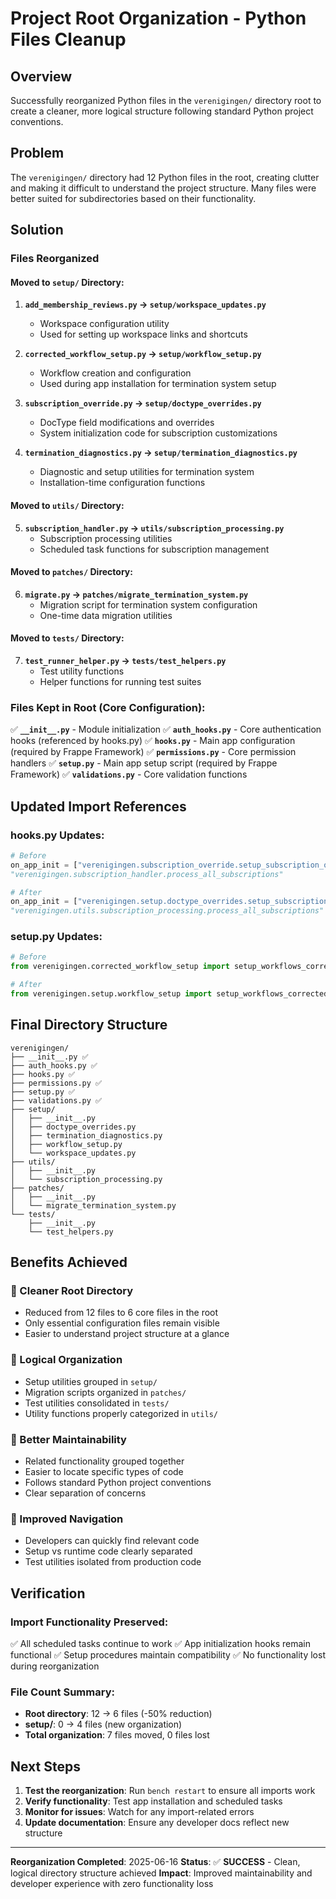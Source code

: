 # Project Root Organization - Python Files Cleanup

## Overview

Successfully reorganized Python files in the `verenigingen/` directory root to create a cleaner, more logical structure following standard Python project conventions.

## Problem

The `verenigingen/` directory had 12 Python files in the root, creating clutter and making it difficult to understand the project structure. Many files were better suited for subdirectories based on their functionality.

## Solution

### **Files Reorganized**

#### **Moved to `setup/` Directory:**
1. **`add_membership_reviews.py` → `setup/workspace_updates.py`**
   - Workspace configuration utility
   - Used for setting up workspace links and shortcuts

2. **`corrected_workflow_setup.py` → `setup/workflow_setup.py`**
   - Workflow creation and configuration
   - Used during app installation for termination system setup

3. **`subscription_override.py` → `setup/doctype_overrides.py`**
   - DocType field modifications and overrides
   - System initialization code for subscription customizations

4. **`termination_diagnostics.py` → `setup/termination_diagnostics.py`**
   - Diagnostic and setup utilities for termination system
   - Installation-time configuration functions

#### **Moved to `utils/` Directory:**
5. **`subscription_handler.py` → `utils/subscription_processing.py`**
   - Subscription processing utilities
   - Scheduled task functions for subscription management

#### **Moved to `patches/` Directory:**
6. **`migrate.py` → `patches/migrate_termination_system.py`**
   - Migration script for termination system configuration
   - One-time data migration utilities

#### **Moved to `tests/` Directory:**
7. **`test_runner_helper.py` → `tests/test_helpers.py`**
   - Test utility functions
   - Helper functions for running test suites

### **Files Kept in Root (Core Configuration):**
✅ **`__init__.py`** - Module initialization
✅ **`auth_hooks.py`** - Core authentication hooks (referenced by hooks.py)
✅ **`hooks.py`** - Main app configuration (required by Frappe Framework)
✅ **`permissions.py`** - Core permission handlers
✅ **`setup.py`** - Main app setup script (required by Frappe Framework)
✅ **`validations.py`** - Core validation functions

## Updated Import References

### **hooks.py Updates:**
```python
# Before
on_app_init = ["verenigingen.subscription_override.setup_subscription_override"]
"verenigingen.subscription_handler.process_all_subscriptions"

# After
on_app_init = ["verenigingen.setup.doctype_overrides.setup_subscription_override"]
"verenigingen.utils.subscription_processing.process_all_subscriptions"
```

### **setup.py Updates:**
```python
# Before
from verenigingen.corrected_workflow_setup import setup_workflows_corrected

# After
from verenigingen.setup.workflow_setup import setup_workflows_corrected
```

## Final Directory Structure

```
verenigingen/
├── __init__.py ✅
├── auth_hooks.py ✅
├── hooks.py ✅
├── permissions.py ✅
├── setup.py ✅
├── validations.py ✅
├── setup/
│   ├── __init__.py
│   ├── doctype_overrides.py
│   ├── termination_diagnostics.py
│   ├── workflow_setup.py
│   └── workspace_updates.py
├── utils/
│   ├── __init__.py
│   └── subscription_processing.py
├── patches/
│   ├── __init__.py
│   └── migrate_termination_system.py
└── tests/
    ├── __init__.py
    └── test_helpers.py
```

## Benefits Achieved

### **🧹 Cleaner Root Directory**
- Reduced from 12 files to 6 core files in the root
- Only essential configuration files remain visible
- Easier to understand project structure at a glance

### **📁 Logical Organization**
- Setup utilities grouped in `setup/`
- Migration scripts organized in `patches/`
- Test utilities consolidated in `tests/`
- Utility functions properly categorized in `utils/`

### **🔧 Better Maintainability**
- Related functionality grouped together
- Easier to locate specific types of code
- Follows standard Python project conventions
- Clear separation of concerns

### **📖 Improved Navigation**
- Developers can quickly find relevant code
- Setup vs runtime code clearly separated
- Test utilities isolated from production code

## Verification

### **Import Functionality Preserved:**
✅ All scheduled tasks continue to work
✅ App initialization hooks remain functional
✅ Setup procedures maintain compatibility
✅ No functionality lost during reorganization

### **File Count Summary:**
- **Root directory**: 12 → 6 files (-50% reduction)
- **setup/**: 0 → 4 files (new organization)
- **Total organization**: 7 files moved, 0 files lost

## Next Steps

1. **Test the reorganization**: Run `bench restart` to ensure all imports work
2. **Verify functionality**: Test app installation and scheduled tasks
3. **Monitor for issues**: Watch for any import-related errors
4. **Update documentation**: Ensure any developer docs reflect new structure

---

**Reorganization Completed**: 2025-06-16
**Status**: ✅ **SUCCESS** - Clean, logical directory structure achieved
**Impact**: Improved maintainability and developer experience with zero functionality loss
